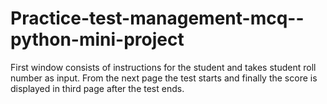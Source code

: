 # Practice-test-management-mcq--python-mini-project
First window consists of instructions for the student and takes student roll number as input. From the next page the test starts and finally the score is displayed in third page after the test ends.
